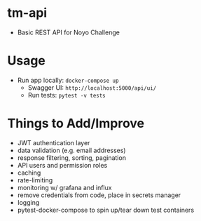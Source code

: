 # tm-api
 - Basic REST API for Noyo Challenge

# Usage
 - Run app locally: `docker-compose up`
   - Swagger UI: `http://localhost:5000/api/ui/`
   - Run tests: `pytest -v tests`

# Things to Add/Improve
 - JWT authentication layer
 - data validation (e.g. email addresses)
 - response filtering, sorting, pagination
 - API users and permission roles
 - caching
 - rate-limiting
 - monitoring w/ grafana and influx
 - remove credentials from code, place in secrets manager
 - logging
 - pytest-docker-compose to spin up/tear down test containers